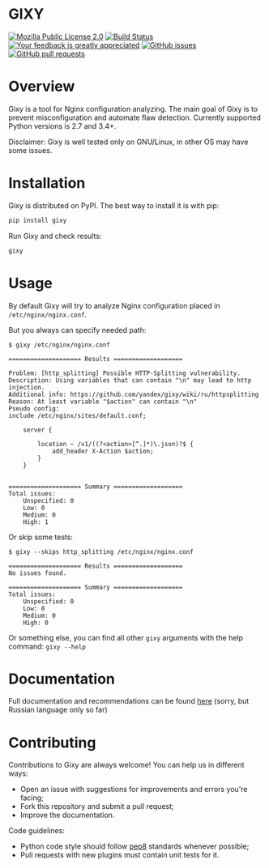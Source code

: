 GIXY
====
[![Mozilla Public License 2.0](https://img.shields.io/github/license/yandex/gixy.svg?style=flat-square)](https://github.com/yandex/gixy/blob/master/LICENSE)
[![Build Status](https://img.shields.io/travis/yandex/gixy.svg?style=flat-square)](https://travis-ci.org/yandex/gixy)
[![Your feedback is greatly appreciated](https://img.shields.io/maintenance/yandex/gixy.svg?style=flat-square)](https://github.com/yandex/gixy/issues/new)
[![GitHub issues](https://img.shields.io/github/issues/yandex/gixy.svg?style=flat-square)]()
[![GitHub pull requests](https://img.shields.io/github/issues-pr/yandex/gixy.svg?style=flat-square)]()

# Overview
Gixy is a tool for Nginx configuration analyzing. The main goal of Gixy is to prevent misconfiguration and automate flaw detection.
Currently supported Python versions is 2.7 and 3.4+.

Disclaimer: Gixy is well tested only on GNU/Linux, in other OS may have some issues.

# Installation
Gixy is distributed on PyPI. The best way to install it is with pip:
```bash
pip install gixy
```

Run Gixy and check results:
```bash
gixy
```

# Usage
By default Gixy will try to analyze Nginx configuration placed in `/etc/nginx/nginx.conf`.

But you always can specify needed path:
```
$ gixy /etc/nginx/nginx.conf

==================== Results ===================

Problem: [http_splitting] Possible HTTP-Splitting vulnerability.
Description: Using variables that can contain "\n" may lead to http injection.
Additional info: https://github.com/yandex/gixy/wiki/ru/httpsplitting
Reason: At least variable "$action" can contain "\n"
Pseudo config:
include /etc/nginx/sites/default.conf;

	server {

		location ~ /v1/((?<action>[^.]*)\.json)?$ {
			add_header X-Action $action;
		}
	}


==================== Summary ===================
Total issues:
    Unspecified: 0
    Low: 0
    Medium: 0
    High: 1
```

Or skip some tests:
```
$ gixy --skips http_splitting /etc/nginx/nginx.conf

==================== Results ===================
No issues found.

==================== Summary ===================
Total issues:
    Unspecified: 0
    Low: 0
    Medium: 0
    High: 0
```

Or something else, you can find all other `gixy` arguments with the help command: `gixy --help`

# Documentation
Full documentation and recommendations can be found [here](https://github.com/yandex/gixy/wiki/ru/) (sorry, but Russian language only so far)

# Contributing
Contributions to Gixy are always welcome! You can help us in different ways:
  * Open an issue with suggestions for improvements and errors you're facing;
  * Fork this repository and submit a pull request;
  * Improve the documentation.

Code guidelines:
  * Python code style should follow [pep8](https://www.python.org/dev/peps/pep-0008/) standards whenever possible;
  * Pull requests with new plugins must contain unit tests for it.
